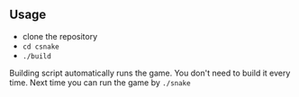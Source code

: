 ## Usage
* clone the repository
* `cd csnake`
* `./build`

Building script automatically runs the game.
You don't need to build it every time. Next time you can run the game by `./snake`

